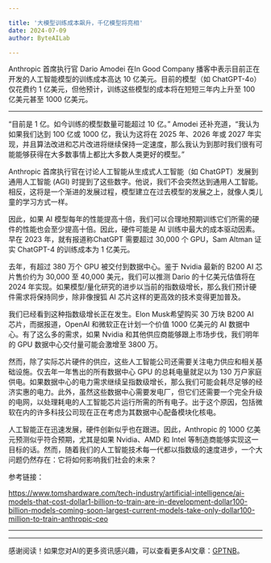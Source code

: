 ```yaml
---

title: '大模型训练成本飙升，千亿模型将亮相'
date: 2024-07-09
author: ByteAILab

---
```


Anthropic 首席执行官 Dario Amodei 在In Good Company 播客中表示目前正在开发的人工智能模型的训练成本高达 10 亿美元。目前的模型（如 ChatGPT-4o）仅花费约 1 亿美元，但他预计，训练这些模型的成本将在短短三年内上升至 100 亿美元甚至 1000 亿美元。

---


“目前是 1 亿。如今训练的模型数量可能超过 10 亿。” Amodei 还补充道，“我认为如果我们达到 100 亿或 1000 亿，我认为这将在 2025 年、2026 年或 2027 年实现，并且算法改进和芯片改进将继续保持一定速度，那么我认为到那时我们很有可能能够获得在大多数事情上都比大多数人类更好的模型。”

Anthropic 首席执行官在讨论人工智能从生成式人工智能（如 ChatGPT）发展到通用人工智能 (AGI) 时提到了这些数字。他说，我们不会突然达到通用人工智能。相反，这将是一个渐进的发展过程，模型建立在过去模型的发展之上，就像人类儿童的学习方式一样。

因此，如果 AI 模型每年的性能提高十倍，我们可以合理地预期训练它们所需的硬件的性能也会至少提高十倍。因此，硬件可能是 AI 训练中最大的成本驱动因素。早在 2023 年，就有报道称ChatGPT 需要超过 30,000 个 GPU，Sam Altman 证实 ChatGPT-4 的训练成本为 1 亿美元。

去年，有超过 380 万个 GPU 被交付到数据中心。鉴于 Nvidia 最新的 B200 AI 芯片售价约为 30,000 至 40,000 美元，我们可以推测 Dario 的十亿美元估值将在 2024 年实现。如果模型/量化研究的进步以当前的指数级增长，那么我们预计硬件需求将保持同步，除非像搜狐 AI 芯片这样的更高效的技术变得更加普及。

我们已经看到这种指数级增长正在发生。Elon Musk希望购买 30 万块 B200 AI 芯片，而据报道，OpenAI 和微软正在计划一个价值 1000 亿美元的 AI 数据中心。有了这么多的需求，如果 Nvidia 和其他供应商能够跟上市场步伐，我们明年的 GPU 数据中心交付量可能会激增至 3800 万。

然而，除了实际芯片硬件的供应，这些人工智能公司还需要关注电力供应和相关基础设施。仅去年一年售出的所有数据中心 GPU 的总耗电量就足以为 130 万户家庭供电。如果数据中心的电力需求继续呈指数级增长，那么我们可能会耗尽足够的经济实惠的电力。此外，虽然这些数据中心需要发电厂，但它们还需要一个完全升级的电网，以处理耗电的人工智能芯片运行所需的所有电子。出于这个原因，包括微软在内的许多科技公司现在正在考虑为其数据中心配备模块化核电。

人工智能正在迅速发展，硬件创新似乎也在跟进。因此，Anthropic 的 1000 亿美元预测似乎符合预期，尤其是如果 Nvidia、AMD 和 Intel 等制造商能够实现这一目标的话。然而，随着我们的人工智能技术每一代都以指数级的速度进步，一个大问题仍然存在：它将如何影响我们社会的未来？

参考链接：

https://www.tomshardware.com/tech-industry/artificial-intelligence/ai-models-that-cost-dollar1-billion-to-train-are-in-development-dollar100-billion-models-coming-soon-largest-current-models-take-only-dollar100-million-to-train-anthropic-ceo

---
---
感谢阅读！如果您对AI的更多资讯感兴趣，可以查看更多AI文章：[GPTNB](https://gptnb.com)。
